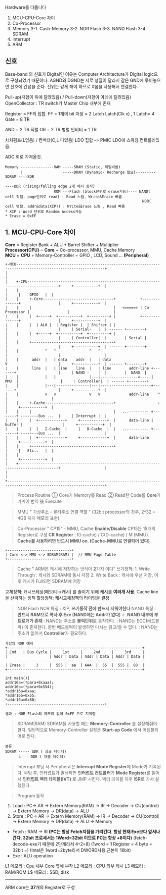 Hardware를 다룹니다

1. MCU-CPU-Core 차이
2. Co-Processor
3. Memory
3-1. Cash-Memory
3-2. NOR Flash
3-3. NAND Flash
3-4. SDRAM
4. Interrupt
5. ARM



## 신호
Base-band 의 신호가 Digital인 이유는 Computer Architecture가 Digital logic으로 구성되었기 때문이다.
AGND와 DGND는 서로 성질이 달라서 같은 GND에 묶어놓으면 신호에 간섭을 준다. 전위는 같게 해야 하므로 0옴을 사용해서 연결한다.

Pull-up(저항이 위에 달려있음) / Pull-down(저항이 아래에 달려있음)
OpenCollector : TR switch가 Master Chip 내부에 존재

Register = FF의 집합.
FF = 1개의 bit 저장  = 2 Latch
Latch(Clk x) , 1 Latch= 4 Gate = 8 TR

AND = 2 TR 직렬
OR = 2 TR 병렬
인버터 = 1 TR


차치펌프(L없음) / 컨버터(C,L 다있음)
LDO 집합 -> PMIC
LDO에 스위칭 컨트롤러있음.

ADC 회로 가져올것.

```
Memory ---------------RAM -----SRAM (Static, 제일비쌈)
       |                  -----DRAM (Dynamic- Recharge 필요)---------SDRAM ----SDR
                                                                           ----DDR (rising/falling edge 2개 에서 동작)
                      ROM ---Flash (block단위로 erase가능)---- NAND( cell 직렬, page단위로 read) : Read 느림, Write&Erase 빠름
                                                              NOR( cell 병렬, addr&data(XIP)) : Write&Erase 느림 , Read 빠름
* XIP : Word 단위로 Random Access가능
* Erase = 0xFF
```


## 1. MCU-CPU-Core 차이
**Core** = Register Bank + ALU + Barrel Shifter + Multiplier     
**Processor(CPU)** = **Core** + Co-processor, MMU, Cache Memory    
**MCU** = **CPU** + Memory-Controller + GPIO , LCD, Sound ... **(Peripheral)**
```
+-MCU--------------------------------------------------------------------------------------------------------------+
|                                                                                                                  |
|    +-CPU------------------------------------------------------------------------------------+     +-----------+  |
|    |                                                                                        |     |    GPIO   |  |
|    |     +-Core--------------------------------+           +--------------+                 |     +-----------+  |
|    |     |                                     |   <=====> | Co-Processor |                 |                    |
|    |     |  +-----+  +----------+  +---------+ |           +--------------+                 |     +-----------+  |
|    |     |  | ALU |  | Register |  | Shifter | |                    |                       |     | Serial-   |  | ------ +--------+
|    |     |  +-----+  +----------+  +---------+ |                    |                       |     | Controller|  |        | Serial |
|    |     +-------------------------------------+                    |                       |     +-----------+  | ------ +--------+
|    |            ^   ^               ^   ^                           |                       |                    |
|    |      addr  |   | data    addr  |   | data                      V                       |     +-----------+  | ------ +--------+
|    |      line  |   | line    line  |   | line        addr-line +-------+                   |     | NAND -    |  |        |  NAND  |
|    |            |   |               |---|-----------------=-----|  MMU  |                   |     | Controller|  | ------ +--------+
|    |            |---|---------------|---|-----------------------+-------+                   |     +-----------+  |
|    |            v   v               v   v             addr-line    ^                        |                    |
|    |     +-Cache-------------------------------+                   ↓                        |     +-----------+  |
|    |     |                                     |   ...--------- +--------+ --------Bus ...  |     | Interrupt |  |
|    |     |  +------------+     +------------+  |      data-line | buffer |                  |     +-----------+  |
|    |     |  |   I-Cache  |     |   D-Cache  |  |   ...--------- +--------+ --------Bus ...  |                    |
|    |     |  +------------+     +------------+  |      data-line                             |     +-----------+  |
|    |     +-------------------------------------+                                            |     |   Etc..   |  |
|    |                                                                                        |     +-----------+  |
|    +----------------------------------------------------------------------------------------+                    |
|                                                                                                                  |
+------------------------------------------------------------------------------------------------------------------+
```
> Process Routine
① Core가 Memory를 Read
② Read한 Code를 **Core**가 기계어 번역 後 Execute 

> MMU
" 가상주소 - 물리주소 연결 역할 " (32bit processor의 경우, 2^32 = 4GB 까지 메모리 표현)

> Co-Processor
" CP15"  - MMU, Cache **Enable/Disable**
CP15는 15개의 Register로 구성
**CR Register** : I(I-cache) / C(D-cache) / M (MMU).
**Cache를 사용하려면 반드시 MMU on. (Cache-MMU로 연결되어 있다)**
```
+-----------------------------+
| Core <-> MMU <-> SDRAM(RAM) |  // MMU Page Table
+-----------------------------+
```

> Cache
" ARM은 캐시에 저장하는 방식이 **2**가지 이다"
쓰기정책:
    1. Write Through : 캐시와 SDRAM에 동시 저장
    2. Write Back : 캐시에 우선 저장, 이후 캐시가 Full되면 SDRAM에 저장

교체정책: 캐시쓰레싱(메모리->캐시) 를 줄이기 위해 캐시를 **여러개 사용**. Cache line을 선택하는 정책
할당정책: 캐시교체정책의 타이밍을 결정

> NOR Flash
NOR 특징 : XIP, **쓰기동작 전에 반드시 지워야한다**
NAND 특징 : **반드시 RAM으로 복사 후 Exe (NAND에는 Addr가 없다)** <- **NAND 내부에 부트로더가 존재** 
          : NAND는 주소를 **블럭단위**로 동작한다.
          : NAND는 ECC(베드블럭) 이 존재한다. 한번 베드블럭이 발생하면 다시는 읽고/쓸 수 없다.
          : NAND는 주소가 없어서 **Controller**가 필요하다.
```
가상의 NOR 예제
+-------------------------------------------------------------+
| Cmd   | Bus Cycle |     1st     |     2nd     |     3rd     |
|                   | Addr | Data | Addr | Data | Addr | Data |
---------------------------------------------------------------
| Erase |     3     |  555 |  aa  | AAA  |  55  |  555 |  80  |
+-------------------------------------------------------------+

int main(){
addr16a=(*para+0xaaa);
addr16b=(*para+0x554);
*addr16a=0xaa;
*addr16b=0x55;
*addr16a=0x80;
+--------------------------------------------+

결과 : NOR Flash의 메모리 값이 0xFF 으로 지워짐
```


> SDRAM(RAM)
SDRAM을 사용할 때는 **Memory-Controller** 를 설정해줘야 한다.
일반적으로 Memory-Controller 설정은 **Start-up Code** 에서 어셈블리어로 짠다.
```
분류
SDRAM ----- SDR ( 싱글 데이터)
      ㄴ--- DDR ( 더블 데이터)
```

> Interrupt
부팅 시 Peripheral은 **Interrupt Mode Register**에 Mode가 기록된다.
부팅 후, 인터럽트가 발생하면 **인터럽트 컨트롤러**가 **Mode Register**를 읽어서 **인터럽트 벡터 테이블(IVT)** 로 JMP 시킨다.
벡터 테이블 이후 **ISR**로 가서 실행된다.



> Program 동작
1. Load  : PC-> AR -> Extern Memory(RAM) -> IR -> Decoder -> CU(control) -> Extern Memory -> DR(data) -> ALU
2. Store : PC-> AR -> Extern Memory(RAM) -> IR -> Decoder -> CU(control) -> Extern Memory -> DR(data) -> ALU -> Memory

* Fetch : RAM -> IR **(PC는 항상 Fetch지점을 가리킨다. 항상 현재 Exe보다 앞서나간다. 32bit 프로세서는 1Word=32bit 이므로 PC는 항상 +8이다)** (fetch-decode-exe기 때문에 2단계라서 4`*`2=8) (1word = 1 Register = 4 byte = 32bit =) (Intel은 1word=2byte라서 DWORD사용.근본이 16bit)
* Exe : ALU operation



L1 메모리 : Cpu 내부 Core 옆에 부착
L2 메모리 : CPU 외부 캐시
L3 메모리 : RAM/ROM
L$ 메모리 : SSD, disk

---

ARM core는 **37**개의 Register로 구성


